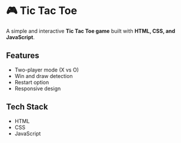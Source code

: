# 🎮 Tic Tac Toe

A simple and interactive **Tic Tac Toe game** built with **HTML, CSS, and JavaScript**.

## Features
- Two-player mode (X vs O)
- Win and draw detection
- Restart option
- Responsive design

## Tech Stack
- HTML
- CSS
- JavaScript 
